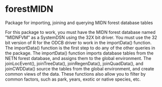 # forestMIDN
Package for importing, joining and querying MIDN forest database tables

For this package to work, you must have the MIDN forest database named "MIDNFVM" as a SystemDSN using the 32X bit driver. You must use the 32 bit version of R for the ODCB driver to work in the importData() function. The importData() function is the first step to do any of the other queries in the package. The importData() function imports database tables from the NETN forest database, and assigns them to the global environment. The joinLocEvent(), joinTreeData(), joinRegenData(), joinQuadData(), and joinCWDData() source the tables from the global environment, and create common views of the data. These functions also allow you to filter by common factors, such as park, years, exotic or native species, etc.
